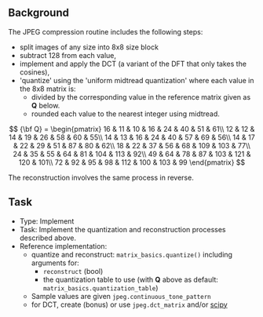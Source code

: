 ## Background

The JPEG compression routine includes the following steps:
- split images of any size into 8x8 size block
- subtract 128 from each value,
- implement and apply the DCT (a variant of the DFT that only takes the cosines),
- 'quantize' using the 'uniform midtread quantization' where each value in the 8x8 matrix is:
  - divided by the corresponding value in the reference matrix given as **Q** below.
  - rounded each value to the nearest integer using midtread.

$$
{\bf Q} = \begin{pmatrix}
16 & 11 & 10 & 16 & 24 & 40 & 51 & 61\\
12 & 12 & 14 & 19 & 26 & 58 & 60 & 55\\
14 & 13 & 16 & 24 & 40 & 57 & 69 & 56\\
14 & 17 & 22 & 29 & 51 & 87 & 80 & 62\\
18 & 22 & 37 & 56 & 68 & 109 & 103 & 77\\
24 & 35 & 55 & 64 & 81 & 104 & 113 & 92\\
49 & 64 & 78 & 87 & 103 & 121 & 120 & 101\\
72 & 92 & 95 & 98 & 112 & 100 & 103 & 99
\end{pmatrix}
$$

The reconstruction involves the same process in reverse.


## Task

- Type: Implement
- Task: Implement the quantization and reconstruction processes described above.
- Reference implementation:
  - quantize and reconstruct: `matrix_basics.quantize()` including arguments for:
    - `reconstruct` (bool)
    - the quantization table to use (with **Q** above as default: `matrix_basics.quantization_table`)
  - Sample values are given `jpeg.continuous_tone_pattern`
  - for DCT, create (bonus) or use `jpeg.dct_matrix` and/or [scipy](https://docs.scipy.org/doc/scipy/reference/generated/scipy.fftpack.dct.html)
